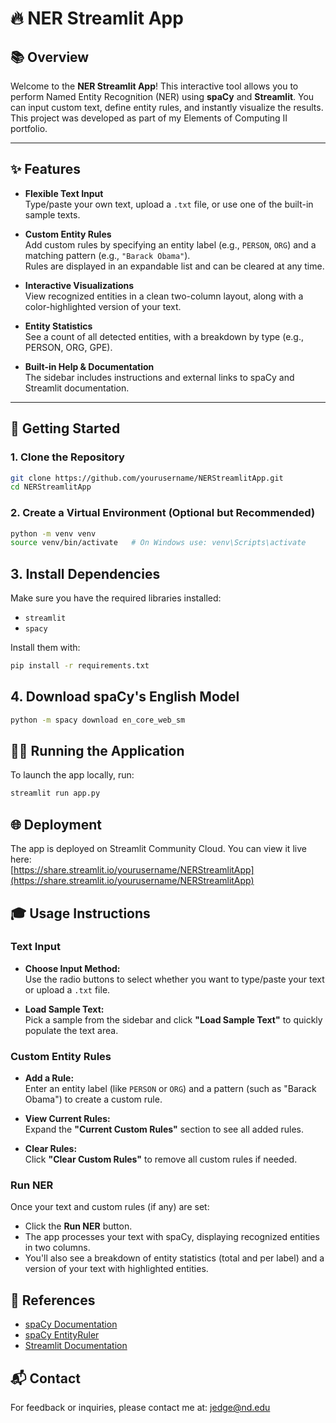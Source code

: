 # 🔥 NER Streamlit App

## 📚 Overview  
Welcome to the **NER Streamlit App**! This interactive tool allows you to perform Named Entity Recognition (NER) using **spaCy** and **Streamlit**. You can input custom text, define entity rules, and instantly visualize the results. This project was developed as part of my Elements of Computing II portfolio.

---

## ✨ Features  
- **Flexible Text Input**  
  Type/paste your own text, upload a `.txt` file, or use one of the built-in sample texts.

- **Custom Entity Rules**  
  Add custom rules by specifying an entity label (e.g., `PERSON`, `ORG`) and a matching pattern (e.g., `"Barack Obama"`).  
  Rules are displayed in an expandable list and can be cleared at any time.

- **Interactive Visualizations**  
  View recognized entities in a clean two-column layout, along with a color-highlighted version of your text.

- **Entity Statistics**  
  See a count of all detected entities, with a breakdown by type (e.g., PERSON, ORG, GPE).

- **Built-in Help & Documentation**  
  The sidebar includes instructions and external links to spaCy and Streamlit documentation.

---

## 🚀 Getting Started

### 1. Clone the Repository
```bash
git clone https://github.com/yourusername/NERStreamlitApp.git
cd NERStreamlitApp
```

### 2. Create a Virtual Environment (Optional but Recommended)
```bash
python -m venv venv
source venv/bin/activate   # On Windows use: venv\Scripts\activate
```
## 3. Install Dependencies  
Make sure you have the required libraries installed:

- `streamlit`
- `spacy`

Install them with:
```bash
pip install -r requirements.txt
```

## 4. Download spaCy's English Model
```bash
python -m spacy download en_core_web_sm
```
## 🏃‍♂️ Running the Application  
To launch the app locally, run:
```bash
streamlit run app.py
```

## 🌐 Deployment  
The app is deployed on Streamlit Community Cloud. You can view it live here:  
[https://share.streamlit.io/yourusername/NERStreamlitApp](https://share.streamlit.io/yourusername/NERStreamlitApp)

## 🎓 Usage Instructions

### Text Input  
- **Choose Input Method:**  
  Use the radio buttons to select whether you want to type/paste your text or upload a `.txt` file.

- **Load Sample Text:**  
  Pick a sample from the sidebar and click **"Load Sample Text"** to quickly populate the text area.

### Custom Entity Rules  
- **Add a Rule:**  
  Enter an entity label (like `PERSON` or `ORG`) and a pattern (such as "Barack Obama") to create a custom rule.

- **View Current Rules:**  
  Expand the **"Current Custom Rules"** section to see all added rules.

- **Clear Rules:**  
  Click **"Clear Custom Rules"** to remove all custom rules if needed.

### Run NER  
Once your text and custom rules (if any) are set:
- Click the **Run NER** button.
- The app processes your text with spaCy, displaying recognized entities in two columns.
- You'll also see a breakdown of entity statistics (total and per label) and a version of your text with highlighted entities.

## 📖 References  
- [spaCy Documentation](https://spacy.io/usage)  
- [spaCy EntityRuler](https://spacy.io/usage/rule-based-matching)  
- [Streamlit Documentation](https://docs.streamlit.io/)


## 📬 Contact  
For feedback or inquiries, please contact me at: [jedge@nd.edu](mailto:jedge@nd.edu)

